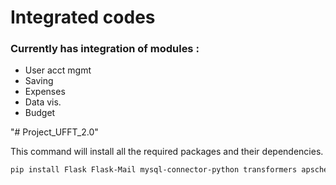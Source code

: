 <h1>Integrated codes</h1>

<h3>Currently has integration of modules :</h3>
<ul>
<li>User acct mgmt</li>
<li>Saving</li>
<li>Expenses</li>
<li>Data vis.</li>
<li>Budget</li>
</ul>
"# Project_UFFT_2.0" 


This command will install all the required packages and their dependencies.
```bash
pip install Flask Flask-Mail mysql-connector-python transformers apscheduler pandas reportlab torch torchvision torchaudio
```
